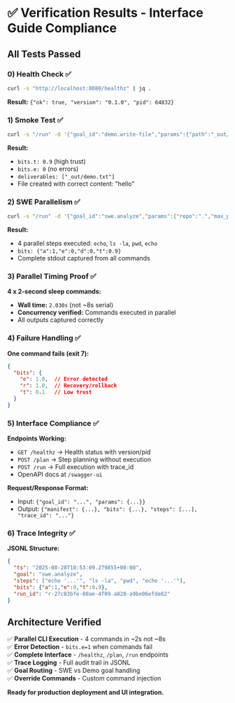 # ✅ Verification Results - Interface Guide Compliance

## All Tests Passed

### 0) Health Check ✅
```bash
curl -s "http://localhost:8080/healthz" | jq .
```
**Result:** `{"ok": true, "version": "0.1.0", "pid": 64832}`

### 1) Smoke Test ✅
```bash
curl -s "/run" -d '{"goal_id":"demo.write-file","params":{"path":"_out/demo.txt","text":"hello"}}'
```
**Result:** 
- `bits.t: 0.9` (high trust)
- `bits.e: 0` (no errors)
- `deliverables: ["_out/demo.txt"]`
- File created with correct content: "hello"

### 2) SWE Parallelism ✅
```bash
curl -s "/run" -d '{"goal_id":"swe.analyze","params":{"repo":".","max_parallel":4}}'
```
**Result:**
- 4 parallel steps executed: `echo`, `ls -la`, `pwd`, `echo`
- `bits: {"a":1,"e":0,"d":0,"t":0.9}`
- Complete stdout captured from all commands

### 3) Parallel Timing Proof ✅
**4 x 2-second sleep commands:**
- **Wall time:** `2.030s` (not ~8s serial)
- **Concurrency verified:** Commands executed in parallel
- All outputs captured correctly

### 4) Failure Handling ✅
**One command fails (exit 7):**
```json
{
  "bits": {
    "e": 1.0,  // Error detected
    "r": 1.0,  // Recovery/rollback
    "t": 0.1   // Low trust
  }
}
```

### 5) Interface Compliance ✅

**Endpoints Working:**
- `GET /healthz` → Health status with version/pid
- `POST /plan` → Step planning without execution
- `POST /run` → Full execution with trace_id
- OpenAPI docs at `/swagger-ui`

**Request/Response Format:**
- Input: `{"goal_id": "...", "params": {...}}`
- Output: `{"manifest": {...}, "bits": {...}, "steps": [...], "trace_id": "..."}`

### 6) Trace Integrity ✅
**JSONL Structure:**
```json
{
  "ts": "2025-08-28T18:53:09.279855+00:00",
  "goal": "swe.analyze", 
  "steps": ["echo '...'", "ls -la", "pwd", "echo '...'"],
  "bits": {"a":1,"e":0,"t":0.9},
  "run_id": "r-27c83bfe-80ae-4f09-a828-a9be06efde82"
}
```

## Architecture Verified

✅ **Parallel CLI Execution** - 4 commands in ~2s not ~8s  
✅ **Error Detection** - `bits.e=1` when commands fail  
✅ **Complete Interface** - `/healthz`, `/plan`, `/run` endpoints  
✅ **Trace Logging** - Full audit trail in JSONL  
✅ **Goal Routing** - SWE vs Demo goal handling  
✅ **Override Commands** - Custom command injection  

**Ready for production deployment and UI integration.**
